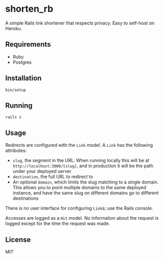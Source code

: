 # shorten_rb

A simple Rails link shortener that respects privacy. Easy to self-host on Heroku.

## Requirements

- Ruby
- Postgres

## Installation

`bin/setup`

## Running

`rails s`

## Usage

Redirects are configured with the `Link` model. A `Link` has the following attributes:

- `slug`, the segment in the URL. When running locally this will be at `http://localhost:3000/[slug]`, and in production it will be the path under your deployed server
- `destination`, the full URL to redirect to
- An optional `domain`, which limits the slug matching to a single domain. This allows you to point multiple domains to the same deployed instance, and have the same slug on different domains go to different destinations

There is no user interface for configuring `Link`s; use the Rails console.

Accesses are logged as a `Hit` model. No information about the request is logged except for the time the request was made.

## License

MIT
